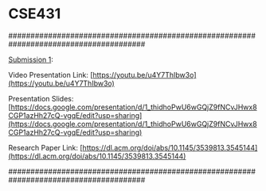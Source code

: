 # CSE431

#######################################################################################

[Submission 1](https://github.com/habibur8rahaman/CSE431/tree/main/submission%201): 

Video Presentation Link: [https://youtu.be/u4Y7ThIbw3o](https://youtu.be/u4Y7ThIbw3o)

Presentation Slides: [https://docs.google.com/presentation/d/1_thidhoPwU6wGQjZ9fNCvJHwx8CGP1azHh27cQ-vgqE/edit?usp=sharing](https://docs.google.com/presentation/d/1_thidhoPwU6wGQjZ9fNCvJHwx8CGP1azHh27cQ-vgqE/edit?usp=sharing)

Research Paper Link: [https://dl.acm.org/doi/abs/10.1145/3539813.3545144](https://dl.acm.org/doi/abs/10.1145/3539813.3545144)

#######################################################################################

